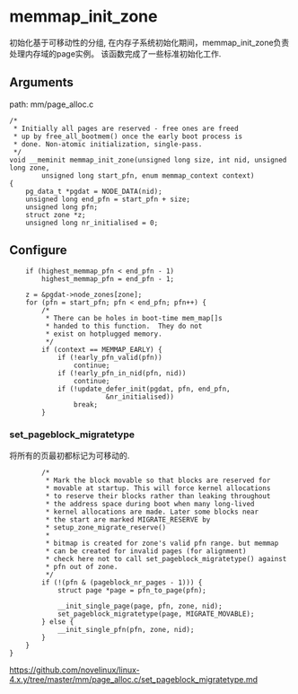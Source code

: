 memmap_init_zone
========================================

初始化基于可移动性的分组, 在内存子系统初始化期间，memmap_init_zone负责处理内存域的page实例。
该函数完成了一些标准初始化工作.

Arguments
----------------------------------------

path: mm/page_alloc.c
```
/*
 * Initially all pages are reserved - free ones are freed
 * up by free_all_bootmem() once the early boot process is
 * done. Non-atomic initialization, single-pass.
 */
void __meminit memmap_init_zone(unsigned long size, int nid, unsigned long zone,
        unsigned long start_pfn, enum memmap_context context)
{
    pg_data_t *pgdat = NODE_DATA(nid);
    unsigned long end_pfn = start_pfn + size;
    unsigned long pfn;
    struct zone *z;
    unsigned long nr_initialised = 0;
```

Configure
----------------------------------------

```
    if (highest_memmap_pfn < end_pfn - 1)
        highest_memmap_pfn = end_pfn - 1;

    z = &pgdat->node_zones[zone];
    for (pfn = start_pfn; pfn < end_pfn; pfn++) {
        /*
         * There can be holes in boot-time mem_map[]s
         * handed to this function.  They do not
         * exist on hotplugged memory.
         */
        if (context == MEMMAP_EARLY) {
            if (!early_pfn_valid(pfn))
                continue;
            if (!early_pfn_in_nid(pfn, nid))
                continue;
            if (!update_defer_init(pgdat, pfn, end_pfn,
                        &nr_initialised))
                break;
        }
```

### set_pageblock_migratetype

将所有的页最初都标记为可移动的.

```
        /*
         * Mark the block movable so that blocks are reserved for
         * movable at startup. This will force kernel allocations
         * to reserve their blocks rather than leaking throughout
         * the address space during boot when many long-lived
         * kernel allocations are made. Later some blocks near
         * the start are marked MIGRATE_RESERVE by
         * setup_zone_migrate_reserve()
         *
         * bitmap is created for zone's valid pfn range. but memmap
         * can be created for invalid pages (for alignment)
         * check here not to call set_pageblock_migratetype() against
         * pfn out of zone.
         */
        if (!(pfn & (pageblock_nr_pages - 1))) {
            struct page *page = pfn_to_page(pfn);

            __init_single_page(page, pfn, zone, nid);
            set_pageblock_migratetype(page, MIGRATE_MOVABLE);
        } else {
            __init_single_pfn(pfn, zone, nid);
        }
    }
}
```

https://github.com/novelinux/linux-4.x.y/tree/master/mm/page_alloc.c/set_pageblock_migratetype.md
